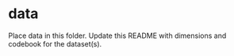# data

Place data in this folder. Update this README with dimensions and codebook for the dataset(s).
